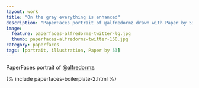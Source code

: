```yaml
---
layout: work
title: "On the gray everything is enhanced"
description: "PaperFaces portrait of @alfredormz drawn with Paper by 53 on an iPad."
image: 
  feature: paperfaces-alfredormz-twitter-lg.jpg
  thumb: paperfaces-alfredormz-twitter-150.jpg
category: paperfaces
tags: [portrait, illustration, Paper by 53]
---
```


PaperFaces portrait of [@alfredormz](http://twitter.com/alfredormz).

{% include paperfaces-boilerplate-2.html %}